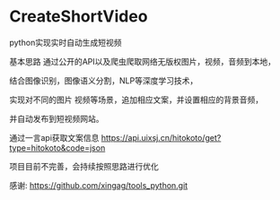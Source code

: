# CreateShortVideo
python实现实时自动生成短视频

基本思路
通过公开的API以及爬虫爬取网络无版权图片，视频，音频到本地，

结合图像识别，图像语义分割，NLP等深度学习技术，

实现对不同的图片 视频等场景，追加相应文案，并设置相应的背景音频，

并自动发布到短视频网站。


通过一言api获取文案信息
https://api.uixsj.cn/hitokoto/get?type=hitokoto&code=json

项目目前不完善，会持续按照思路进行优化

感谢:
https://github.com/xingag/tools_python.git
